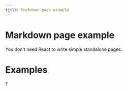 ```yaml
---
title: Markdown page example
---
```


# Markdown page example

You don't need React to write simple standalone pages.


# Examples

<P code="building:name"/> ?
<OT code="building"/>
<OT code="itemTypePoint" />
<PH code="building:name"/>

